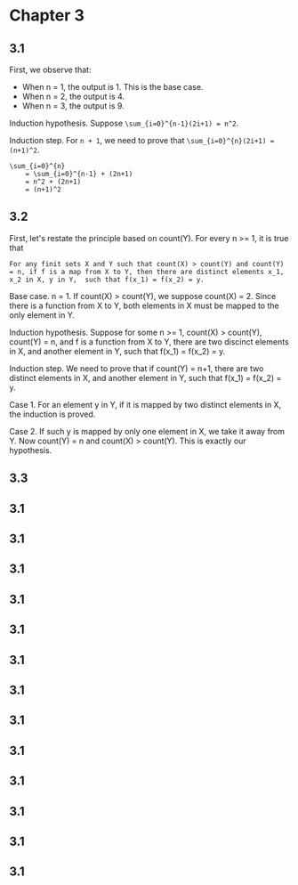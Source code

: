 # Chapter 3

## 3.1

First, we observe that:

* When n = 1, the output is 1. This is the base case.
* When n = 2, the output is 4.
* When n = 3, the output is 9.

Induction hypothesis. Suppose `\sum_{i=0}^{n-1}(2i+1) = n^2`.

Induction step. For `n + 1`, we need to prove that `\sum_{i=0}^{n}(2i+1) = (n+1)^2`.

    \sum_{i=0}^{n}
        = \sum_{i=0}^{n-1} + (2n+1)
        = n^2 + (2n+1)
        = (n+1)^2

## 3.2

First, let's restate the principle based on count(Y). For every n >= 1, it is true that

    For any finit sets X and Y such that count(X) > count(Y) and count(Y) = n, if f is a map from X to Y, then there are distinct elements x_1, x_2 in X, y in Y,  such that f(x_1) = f(x_2) = y.

Base case. n = 1. If count(X) > count(Y), we suppose count(X) = 2. Since there is a function from X to Y, both elements in X must be mapped to the only element in Y.

Induction hypothesis. Suppose for some n >= 1, count(X) > count(Y), count(Y) = n, and f is a function from X to Y, there are two discinct elements in X, and another element in Y, such that f(x_1) = f(x_2) = y.

Induction step. We need to prove that if count(Y) = n+1, there are two distinct elements in X, and another element in Y, such that f(x_1) = f(x_2) = y.

Case 1. For an element y in Y, if it is mapped by two distinct elements in X, the induction is proved.

Case 2. If such y is mapped by only one element in X, we take it away from Y. Now count(Y) = n and count(X) > count(Y). This is exactly our hypothesis.

## 3.3



## 3.1

## 3.1

## 3.1

## 3.1

## 3.1

## 3.1

## 3.1

## 3.1

## 3.1

## 3.1

## 3.1

## 3.1

## 3.1

